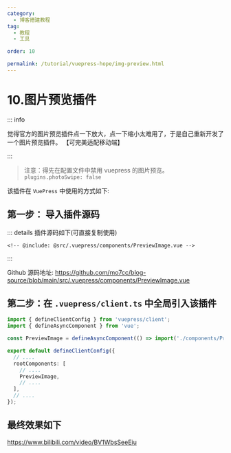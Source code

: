 ```yaml
---
category:
  - 博客搭建教程
tag:
  - 教程
  - 工具

order: 10

permalink: /tutorial/vuepress-hope/img-preview.html
---
```


# 10.图片预览插件

::: info

觉得官方的图片预览插件点一下放大，点一下缩小太难用了，于是自己重新开发了一个图片预览插件。
【可完美适配移动端】

:::

> 注意：得先在配置文件中禁用 vuepress 的图片预览。
> `plugins.photoSwipe: false`

该插件在 `VuePress` 中使用的方式如下:

## 第一步： 导入插件源码

::: details 插件源码如下(可直接复制使用)

```vue title=".vuepress/components/PreviewImage.vue 文件内容"
<!-- @include: @src/.vuepress/components/PreviewImage.vue -->
```

:::

Github 源码地址:
https://github.com/mo7cc/blog-source/blob/main/src/.vuepress/components/PreviewImage.vue

## 第二步：在 `.vuepress/client.ts` 中全局引入该插件

```ts title=".vuepress/client.ts 文件内容"
import { defineClientConfig } from 'vuepress/client';
import { defineAsyncComponent } from 'vue';

const PreviewImage = defineAsyncComponent(() => import('./components/PreviewImage.vue'));

export default defineClientConfig({
  // ....
  rootComponents: [
    // ....
    PreviewImage,
    // ....
  ],
  // ....
});
```

## 最终效果如下

<BiliBili bvid="BV1WbsSeeEiu" />

https://www.bilibili.com/video/BV1WbsSeeEiu
